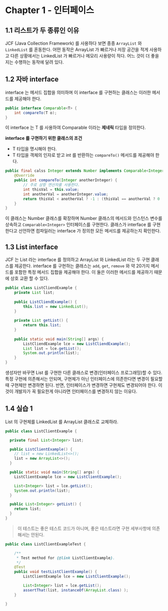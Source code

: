 # Chapter 1 - 인터페이스

## 1.1 리스트가 두 종류인 이유

JCF (Java Collection Framework) 를 사용하다 보면 종종 `ArrayList` 와 `LinkedList` 를 혼동한다.
어떤 동작은 ArrayList 가 빠르거나 저장 공간을 적게 사용하고 다른 상황에서는 LinkedList 가 빠르거나 메모리 사용량이 적다. 어느 것이 더 좋을지는 수행하는 동작에 달려 있다.

## 1.2 자바 interface

interface 는 메서드 집합을 의미하며 이 interface 를 구현하는 클래스는 이러한 메서드를 제공해야 한다.

```java
public interface Comparable<T> {
    int compareTo(T o);
}
```

이 interface 는 T 를 사용하여 Comparable 이라는 **제네릭** 타입을 정의한다.

**interface 를 구현하기 위한 클래스의 조건**

* T 타입을 명시해야 한다.
* T 타입을 객체의 인자로 받고 int 를 반환하는 `compareTo()` 메서드를 제공해야 한다.

```java
public final calss Integer extends Number implements Comparable<Integer> {
    @Override
    public int compareTo(Integer anotherInteger) {
        // 주로 삼항 연산자를 사용한다.
        int thisVal = this.value;
        int anotherVal = anotherInteger.value;
        return thisVal < anotherVal ? -1 : (thisVal == anotherVal ? 0 : 1);
    }
}
```
이 클래스는 Number 클래스를 확장하며 Number 클래스의 메서드와 인스턴스 변수를 상속하고 `Comparable<Integer>` 인터페이스를 구현한다. 클래스가 interface 를 구현한다고 선언하면 컴파일러는 interface 가 정의한 모든 메서드를 제공하는지 확인한다. 

## 1.3 List interface

JCF 는 List 라는 interface 를 정의하고 ArrayList 와 LinkedList 라는 두 구현 클래스를 제공한다. interface 를 구현하는 클래스는 `add`, `get`, `remove` 와 약 20가지 메서드를 포함한 특정 메서드 집합을 제공해야 한다. 이 둘은 이러한 메서드를 제공하기 때문에 상호 교환 할 수 있다.

```java
public class ListCliendExample {
    private List list;
    
    public ListCliendExample() {
        this.list = new LinkedList();
    }
    
    private List getList() {
        return this.list;
    }
    
    public static void main(String[] args) {
        ListCliendExample lce = new ListCliendExample();
        List list = lce.getList();
        System.out.println(list);
    }
}
```

생성자만 바꾸면 List 를 구현한 다른 클래스로 변경(인터페이스 프로그래밍)할 수 있다. 특정 구현에 의존해서는 안되며, 구현체가 아닌 인터페이스에 의존한다면 변경이 필요할 때 구현체만 변경하면 된다. 반면, 인터페이스가 변경하면 구현체도 변경되어야 한다. 이것이 개발자가 꼭 필요한게 아니라면 인터페이스를 변경하지 않는 이유다.

## 1.4 실습 1

List 의 구현체를 LinkedList 를 ArrayList 클래스로 교체하라.

```java
public class ListClientExample {

  private final List<Integer> list;

  public ListClientExample() {
    // list = new LinkedList<>();
    list = new ArrayList<>();
  }

  public static void main(String[] args) {
    ListClientExample lce = new ListClientExample();

    List<Integer> list = lce.getList();
    System.out.println(list);
  }

  public List<Integer> getList() {
    return list;
  }
}
```

> 이 테스트는 좋은 테스트 코드가 아니며, 좋은 테스트라면 구현 세부사항에 의존해서는 안된다.

```java
public class ListClientExampleTest {

	/**
	 * Test method for {@link ListClientExample}.
	 */
	@Test
	public void testListClientExample() {
		ListClientExample lce = new ListClientExample();

		List<Integer> list = lce.getList();
		assertThat(list, instanceOf(ArrayList.class) );
	}

}
```

